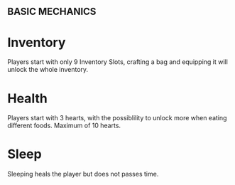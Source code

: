 ## BASIC MECHANICS

# Inventory
Players start with only 9 Inventory Slots, crafting a bag and equipping it will unlock the whole inventory.

# Health
Players start with 3 hearts, with the possiblility to unlock more when eating different foods. Maximum of 10 hearts.

# Sleep
Sleeping heals the player but does not passes time.